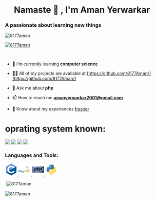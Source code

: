 <h1 align="center">Namaste 🙏 , I'm Aman Yerwarkar</h1>
<h3>A passionate about learning new things </h3>
<!-- <img src="https://github.com/8177Aman/8177Aman/blob/main/Let's%20Get%20Groovy%20crop.png%20%20(2).png" > -->

<p align="left"> <img src="https://komarev.com/ghpvc/?username=8177aman&label=Profile%20views&color=0e75b6&style=flat" alt="8177aman" /> </p>

<p align="left"> <a href="https://github.com/ryo-ma/github-profile-trophy"><img src="https://github-profile-trophy.vercel.app/?username=8177aman" alt="8177aman" /></a> </p>

<p align="left"> <a href="https://twitter.com/" target="blank"><img src="https://img.shields.io/twitter/follow/?logo=twitter&style=for-the-badge" alt="" /></a> </p>

- 🌱 I’m currently learning **computer science**

- 👨‍💻 All of my projects are available at [https://github.com/8177Aman/](https://github.com/8177Aman/)

- 💬 Ask me about **php**

- 📫 How to reach me **amanyerwarkar2001@gmail.com**

- 📄 Know about my experiences [fresher](fresher)

# oprating system known:
  <p><img src="https://img.shields.io/badge/Windows-0078D6?style=for-the-badge&logo=windows&logoColor=white">
  <img src="https://img.shields.io/badge/Ubuntu-E95420?style=for-the-badge&logo=ubuntu&logoColor=white">
  <img src="https://img.shields.io/badge/iOS-000000?style=for-the-badge&logo=ios&logoColor=white">
  <img src="https://img.shields.io/badge/android-000000?style=for-the-badge&logo=android&logoColor=white"></p>
 


<h3 align="left">Languages and Tools:</h3>
<p align="left"> <a href="https://www.cprogramming.com/" target="_blank"> <img src="https://raw.githubusercontent.com/devicons/devicon/master/icons/c/c-original.svg" alt="c" width="40" height="40"/> </a> <a href="https://www.w3schools.com/cpp/" target="_blank"> <a href="https://www.mysql.com/" target="_blank"> <img src="https://raw.githubusercontent.com/devicons/devicon/master/icons/mysql/mysql-original-wordmark.svg" alt="mysql" width="40" height="40"/> </a> <a href="https://www.php.net" target="_blank"> <img src="https://raw.githubusercontent.com/devicons/devicon/master/icons/php/php-original.svg" alt="php" width="40" height="40"/> </a> <a href="https://www.python.org" target="_blank"> <img src="https://raw.githubusercontent.com/devicons/devicon/master/icons/python/python-original.svg" alt="python" width="40" height="40"/> </a> </p>

<!-- <p><img align="left" src="https://github-readme-stats.vercel.app/api/top-langs?username=8177aman&show_icons=true&locale=en&layout=compact" alt="8177aman" /></p> -->

<p>&nbsp;<img align="center" src="https://github-readme-stats.vercel.app/api?username=8177aman&show_icons=true&locale=en" alt="8177aman" /></p>

<p><img align="center" src="https://github-readme-streak-stats.herokuapp.com/?user=8177aman&" alt="8177aman" /></p>


